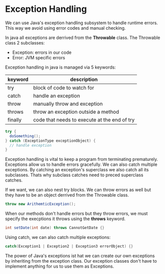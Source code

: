 # Exception Handling

We can use Java's exception handling subsystem to handle runtime errors. This
way we avoid using error codes and manual checking.

In java all exceptions are derrived from the **Throwable** class. The Throwable
class 2 subclasses:

- Exception: errors in our code
- Error: JVM specific errors

Exception handling in java is managed via 5 keywords:

| keyword | description                                  |
| ------- | -------------------------------------------- |
| try     | block of code to watch for                   |
| catch   | handle an exception                          |
| throw   | manually throw and exception                 |
| throws  | throw an exception outside a method          |
| finally | code that needs to execute at the end of try |

```java
try {
  doSomething();
} catch (ExceptionType exceptionObject) {
  // handle exception
}
```

Exception handling is vital to keep a program from terminating prematurely.
Exceptions allow us to handle errors gracefully. We can also catch multiple
exceptions. By catching an exception's superclass we also catch all its
subclasses. Thats why subclass catches need to preced superclass catches.

If we want, we can also nest try blocks. We can throw errors as well but they
have to be an object derrived from the Throwable class.

```java
throw new ArithemticException();
```

When our methods don't handle errors but they throw errors, we must specify
the execptions it throws using the **throws** keyword.

```java
int setDate(int date) throws CannotGetDate {}
```

Using catch, we can also catch multiple exceptions:

```java
catch(Exception1 | Exception2 | Exception3 errorObject) {}
```

The power of Java's exceptions ist hat we can create our own exceptions by
inheriting from the exception class. Our exception classes don't have to
implement anything for us to use them as Exceptions.
